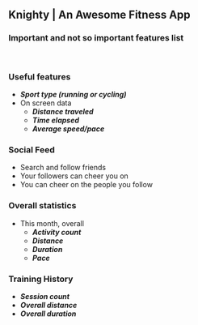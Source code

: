 ## Knighty | An Awesome Fitness App
### Important and not so important features list
&nbsp;


### Useful features
- **_Sport type (running or cycling)_**
- On screen data
  - **_Distance traveled_**
  - **_Time elapsed_**
  - **_Average speed/pace_**


### Social Feed
- Search and follow friends
- Your followers can cheer you on
- You can cheer on the people you follow


### Overall statistics
- This month, overall
  - **_Activity count_**
  - **_Distance_**
  - **_Duration_**
  - **_Pace_**

### Training History
- **_Session count_**
- **_Overall distance_**
- **_Overall duration_**


